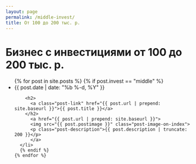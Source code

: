 ```yaml
---
layout: page
permalink: /middle-invest/
title: От 100 до 200 тыс. р.
---
```


<div class="home">

  <h1 class="page-heading">Бизнес с инвестициями от 100 до 200 тыс. р.</h1>

  <ul class="post-list">
    {% for post in site.posts %}
      {% if post.invest == "middle" %}
      <li>
        <span class="post-meta">{{ post.date | date: "%b %-d, %Y" }}</span>

        <h2>
          <a class="post-link" href="{{ post.url | prepend: site.baseurl }}">{{ post.title }}</a>
        </h2>
          <a href="{{ post.url | prepend: site.baseurl }}">
          <img src="{{ post.postimage }}" class="post-image-on-index">
          <p class="post-description">{{ post.description | truncate: 200 }}</p>
          </a>
      </li>
      {% endif %}
    {% endfor %}
  </ul>

  

</div>
